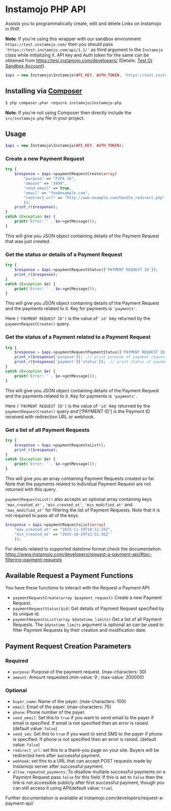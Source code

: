 # Instamojo PHP API

Assists you to programmatically create, edit and delete Links on Instamojo in PHP.

**Note**: If you're using this wrapper with our sandbox environment `https://test.instamojo.com/` then you should pass `'https://test.instamojo.com/api/1.1/'` as third argument to the `Instamojo` class while initializing it. API key and Auth token for the same can be obtained from https://test.instamojo.com/developers/ (Details: [Test Or Sandbox Account](https://instamojo.zendesk.com/hc/en-us/articles/208485675-Test-or-Sandbox-Account)).


```php
$api = new Instamojo\Instamojo(API_KEY, AUTH_TOKEN, 'https://test.instamojo.com/api/1.1/');
```

## Installing via [Composer](https://getcomposer.org/)
```bash
$ php composer.phar require instamojo/instamojo-php
```

**Note**: If you're not using Composer then directly include the `src/instamojo.php` file in your project.


## Usage

```php
$api = new Instamojo\Instamojo(API_KEY, AUTH_TOKEN);
```

### Create a new Payment Request

```php
try {
    $response = $api->paymentRequestCreate(array(
        "purpose" => "FIFA 16",
        "amount" => "3499",
        "send_email" => true,
        "email" => "foo@example.com",
        "redirect_url" => "http://www.example.com/handle_redirect.php"
        ));
    print_r($response);
}
catch (Exception $e) {
    print('Error: ' . $e->getMessage());
}
```

This will give you JSON object containing details of the Payment Request that was just created.


### Get the status or details of a Payment Request

```php
try {
    $response = $api->paymentRequestStatus(['PAYMENT REQUEST ID']);
    print_r($response);
}
catch (Exception $e) {
    print('Error: ' . $e->getMessage());
}
```

This will give you JSON object containing details of the Payment Request and the payments related to it.
Key for payments is `'payments'`.

Here `['PAYMENT REQUEST ID']` is the value of `'id'` key returned by the `paymentRequestCreate()` query.


### Get the status of a Payment related to a Payment Request

```php
try {
    $response = $api->paymentRequestPaymentStatus(['PAYMENT REQUEST ID'], ['PAYMENT ID']);
    print_r($response['purpose']);  // print purpose of payment request
    print_r($response['payment']['status']);  // print status of payment
}
catch (Exception $e) {
    print('Error: ' . $e->getMessage());
}
```

This will give you JSON object containing details of the Payment Request and the payments related to it.
Key for payments is `'payments'`.

Here `['PAYMENT REQUEST ID']` is the value of `'id'` key returned by the `paymentRequestCreate()` query and
['PAYMENT ID'] is the Payment ID received with redirection URL or webhook.


### Get a list of all Payment Requests

```php
try {
    $response = $api->paymentRequestsList();
    print_r($response);
}
catch (Exception $e) {
    print('Error: ' . $e->getMessage());
}
```


This will give you an array containing Payment Requests created so far. Note that the payments related to individual Payment Request are not returned with this query.

`paymentRequestsList()` also accepts an optional array containing keys `'max_created_at'` , `'min_created_at'`, `'min_modified_at'` and `'max_modified_at'` for filtering the list of Payment Requests. Note that it is not required to pass all of the keys.

```php
$response = $api->paymentRequestsList(array(
    "max_created_at" => "2015-11-19T10:12:19Z",
    "min_created_at" => "2015-10-29T12:51:36Z"
    ));
```

For details related to supported datetime format check the documentation: https://www.instamojo.com/developers/request-a-payment-api/#toc-filtering-payment-requests

## Available Request a Payment Functions

You have these functions to interact with the Request a Payment API:

  * `paymentRequestCreate(array $payment_request)` Create a new Payment Request.
  * `paymentRequestStatus($id)` Get details of Payment Request specified by its unique id.
  * `paymentRequestsList(array $datetime_limits)` Get a list of all Payment Requests. The `$datetime_limits` argument is optional an can be used to filter Payment Requests by their creation and modification date.

## Payment Request Creation Parameters

### Required
  * `purpose`: Purpose of the payment request. (max-characters: 30)
  * `amount`: Amount requested (min-value: 9 ; max-value: 200000)

### Optional
  * `buyer_name`: Name of the payer. (max-characters: 100)
  * `email`: Email of the payer. (max-characters: 75)
  * `phone`: Phone number of the payer.
  * `send_email`: Set this to `true` if you want to send email to the payer if email is specified. If email is not specified then an error is raised. (default value: `false`)
  * `send_sms`: Set this to `true` if you want to send SMS to the payer if phone is specified. If phone is not specified then an error is raised. (default value: `false`)
  * `redirect_url`: set this to a thank-you page on your site. Buyers will be redirected here after successful payment.
  * `webhook`: set this to a URL that can accept POST requests made by Instamojo server after successful payment.
  * `allow_repeated_payments`: To disallow multiple successful payments on a Payment Request pass `false` for this field. If this is set to `false` then the link is not accessible publicly after first successful payment, though you can still access it using API(default value: `true`).


Further documentation is available at instamojo.com/developers/request-a-payment-api/